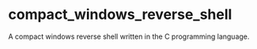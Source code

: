 # compact_windows_reverse_shell
A compact windows reverse shell written in the C programming language. 
